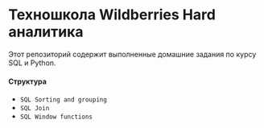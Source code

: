 # Техношкола Wildberries Hard аналитика
Этот репозиторий содержит выполненные домашние задания по курсу SQL и Python.
#### Структура
- `SQL Sorting and grouping`
- `SQL Join`
- `SQL Window functions`
